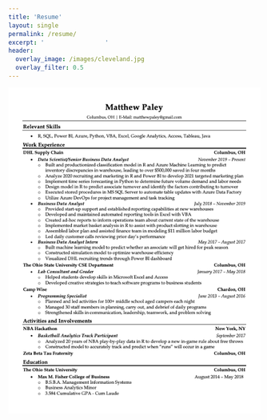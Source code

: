 ```yaml
---
title: 'Resume'
layout: single
permalink: /resume/
excerpt: '                 '
header:
  overlay_image: /images/cleveland.jpg
  overlay_filter: 0.5
---
```


![Matthew Paley Resume](/assets/images/resume-portfolio.png)